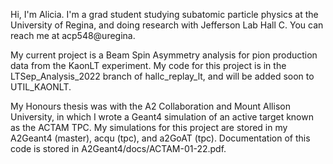 Hi, I'm Alicia.
I'm a grad student studying subatomic particle physics at the University of Regina, and doing research with Jefferson Lab Hall C. You can reach me at acp548@uregina.

My current project is a Beam Spin Asymmetry analysis for pion production data from the KaonLT experiment. My code for this project is in the LTSep_Analysis_2022 branch of hallc_replay_lt, and will be added soon to UTIL_KAONLT.

My Honours thesis was with the A2 Collaboration and Mount Allison University, in which I wrote a Geant4 simulation of an active target known as the ACTAM TPC. My simulations for this project are stored in my A2Geant4 (master), acqu (tpc), and a2GoAT (tpc). Documentation of this code is stored in A2Geant4/docs/ACTAM-01-22.pdf.


